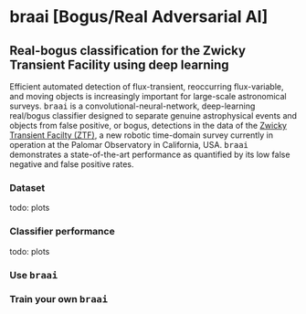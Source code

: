 # braai \[Bogus/Real Adversarial AI\]
## Real-bogus classification for the Zwicky Transient Facility using deep learning

Efficient automated detection of flux-transient, reoccurring flux-variable, and moving objects 
is increasingly important for large-scale astronomical surveys. <tt>braai</tt> is a convolutional-neural-network, 
deep-learning real/bogus classifier designed to separate genuine astrophysical events and objects 
from false positive, or bogus, detections in the data of the [Zwicky Transient Facilty (ZTF)](https://ztf.caltech.edu), 
a new robotic time-domain survey currently in operation at the Palomar Observatory in California, USA.
<tt>braai</tt> demonstrates a state-of-the-art performance as quantified by 
its low false negative and false positive rates.

### Dataset

todo: plots  

### Classifier performance

todo: plots 

### Use <tt>braai</tt>

### Train your own <tt>braai</tt>